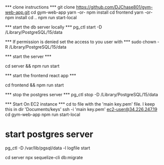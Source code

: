 *** clone instructions ***
git clone https://github.com/DJChase801/gym-web-app.git
cd gym-web-app
yarn -or- npm install
cd frontend 
yarn -or- npm install
cd ..
npm run start-local

*** start the db server locally ***
pg_ctl start -D /Library/PostgreSQL/15/data

*** If permission is denied set the access to you user with ***
sudo chown -R <username> /Library/PostgreSQL/15/data

*** start the server ***

cd server && npm run start

*** start the frontend react app ***

cd frontend && npm run start

*** stop the postgres server ***
pg_ctl stop -D /Library/PostgreSQL/15/data


*** Start On EC2 instance ***
cd to file with the 'main key.pem' file. I keep this in dir 'Documents/keys'
ssh -i 'main key.pem'  ec2-user@34.226.247.19
cd gym-web-app
npm run start-local

# start postgres server 
pg_ctl -D /var/lib/pgsql/data -l logfile start

cd server
npx sequelize-cli db:migrate
